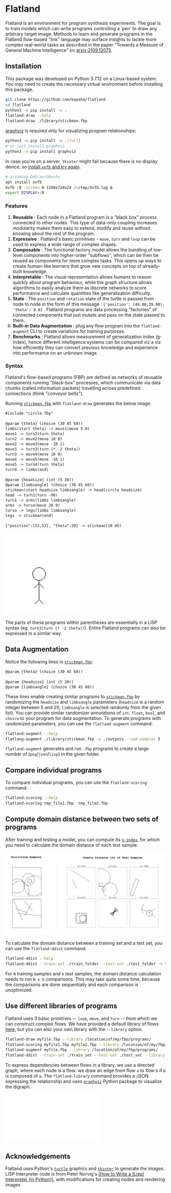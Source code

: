 # Flatland

Flatland is an environment for program synthesis experiments. The goal is to
train models which can write programs controlling a ‘pen’ to draw any arbitrary
target image. Methods to learn and generate programs in the Flatland flow-based
"link" language may surface insights to tackle more complex real-world tasks as
described in the paper "Towards a Measure of General Machine Intelligence" on
[arxiv:2109.12075][paper].

## Installation

This package was developed on Python 3.7.12 on a Linux-based system. You may
need to create the necessary virtual environment before installing this package.

```bash
git clone https://github.com/mayahq/flatland
cd flatland
python3 -m pip install -e .
flatland-draw --help
flatland-draw ./library/stickman.fbp
```

[graphviz][graphviz] is required only for visualizing program relationships:

```bash
python3 -m pip install -e .[full]
# or just install graphviz
python3 -m pip install graphviz
```

In case you're on a server, `tkinter` might fail because there is no display
device, so [install `xvfb` and try again](https://stackoverflow.com/a/48212313).

```bash
# assuming Debian/Ubuntu
apt install xvfb
Xvfb :8 -screen 0 1280x720x24 2>/tmp/Xvfb.log &
export DISPLAY=:8
```

### Features

1. **Reusable** : Each node in a Flatland program is a "black box" process
connected to other nodes. This type of data-only coupling increases modularity
makes them easy to extend, modify and reuse without knowing about the rest of
the program.
2. **Expressive** : Flatland's basic primitives - `move`, `turn` and `loop` can
be used to express a wide range of complex shapes.
3. **Composable** : The functional factory model allows the bundling of
low-level components into higher-order "subflows", which can be then be reused
as components for more complex tasks. This opens up ways to create human-like
learners that grow new concepts on top of already-built knowledge.
4. **Interpretable** : The visual representation allows humans to reason quickly
about program behaviour, while the graph structure allows algorithms to easily
analyze them as discrete networks to score performance and calculate quantities
like generalization difficulty.
5. **State** : The `position` and `rotation` state of the turtle is passed from
node to node in the form of this message : `{'position': (49.00,39.00), 'theta':
0.0}` . Flatland programs are data processing "factories" of connected
components that just mutate and pass on the state passed to them.
6. **Built-in Data Augmentation** : plug any flow program into the
`flatland-augment` CLI to create variations for training purposes.
7. **Benchmarks** : Flatland allows measurement of generalization index
(g-index), hence different intelligence systems can be compared viz a viz how
efficiently they can convert previous knowledge and experience into performance
on an unknown image.

### Syntax

Flatland's flow-based programs (FBP) are defined as networks of reusable
components running "black-box" processes, which communicate via data chunks
(called information packets) travelling across predefined connections (think
"conveyor belts"). 

Running [`stickman.fbp`][stickman] with `flatland-draw` generates
the below image.


```
#include "circle.fbp"

@param {theta} (choice (30 45 60))
limbs(start theta) -> move1(move 5 0)
move1 -> turn2(turn theta)
turn2 -> move2(move 10 0)
move2 -> move3(move -10 1) 
move3 -> turn3(turn (* -2 theta))
turn3 -> move4(move 10 0)
move4 -> move5(move -10 1)
move5 -> turn4(turn theta)
turn4 -> limbs(end)

@param {headsize} (int (5 20))
@param {limbsangle} (choice (30 45 60))
stickman(start headsize limbsangle) -> head(circle headsize)
head -> turn1(turn -90)
turn1 -> arms(limbs limbsangle)
arms -> torso(move 20 0)
torso -> legs(limbs limbsangle)
legs -> stickman(end)

{"position":[53,53], "theta":20} -> stickman(10 45)
```

![sample stick man image](./stickman.png)

The parts of these programs within parentheses are essentially in a LISP syntax
(eg.  `turn3(turn (* -2 theta))`).  Entire Flatland programs can also be
expressed in a similar way.

## Data Augmentation

Notice the following lines in [`stickman.fbp`][stickman]:

```
@param {theta} (choice (30 45 60))

@param {headsize} (int (5 20))
@param {limbsangle} (choice (30 45 60))
```

These lines enable creating similar programs to [`stickman.fbp`][stickman] by
randomizing the `headsize` and `limbsangle` parameters (`headsize` is a random
integer between 5 and 20, `limbsangle` is selected randomly from the given
list). You can provide similar randomizer annotations of `int`, `float`, `bool`,
and `choice` to your program for data augmentation. To generate programs with
randomized parameters, you can use the `flatland-augment` command:

```bash
flatland-augment --help
flatlang-augment ./library/stickman.fbp -o ./outputs --num-samples 5
```

`flatland-augment`  generates and run `.fbp` programs to create a
large number of (`png`/`json`/`lisp`) in the given folder.

## Compare individual programs

To compare individual programs, you can use the `flatland-scoring` command:

```bash
flatland-scoring --help
flatland-scoring tmp_file1.fbp  tmp_file2.fbp
```

## Compute domain distance between two sets of programs

After training and testing a model, you can compute its
[`g-index`][gindex], for which you need to calculate the domain distance of each
test sample.

![domain distance shows how close a test sample is to the training set](./gd-image.png)

To calculate the domain distance between a training set and a test set, you can
use the `flatland-ddist` command:

```bash
flatland-ddist --help
flatland-ddist --train-set ./train_folder --test-set ./test_folder -o test_dd.csv
```

For `N` training samples and `k` test samples, the domain distance calculation
needs to run `N x k` comparisons. This may take quite some time, because the
comparisons are done sequentially and each comparison is unoptimized.

## Use different libraries of programs

Flatland uses 3 basic primitives  -- `loop`, `move`, and `turn` -- from which we
can construct complex flows. We have provided a default library of flows
[here](./library/), but you can also your own library with the `--library`
option.

```bash
flatland-draw myfile.fbp --library /location/of/my/fbp/programs/
flatland-scoring myfile1.fbp myfile2.fbp --library /location/of/my/fbp/programs/
flatland-augment myfile.fbp --library /location/of/my/fbp/programs/
flatland-ddist --train-set ./train_set --test-set ./test_set --library /location/of/my/fbp/programs/
```

To express dependencies between flows in a library, we use a directed graph,
where each node is a flow: we draw an edge from flow `a` to flow `b` if `b` is
composed of `a`.  The `flatland-library` command provides a JSON expressing the
relationship and uses [`graphviz`][graphviz] Python package to visualize the
digraph:

![digraph showing program dependencies](./library/deps.pdf)

## Acknowledgements

Flatland uses Python's [`turtle`][turtle] graphics and [`tkinter`][tkinter] to
generate the images. LISP Interpreter code is from Peter Norvig's [(How to Write
a (Lisp) Interpreter (in Python))](https://norvig.com/lispy.html), with
modifications for creating nodes and rendering images

[graphviz]: https://graphviz.readthedocs.io/en/stable/manual.html
[paper]: https://arxiv.org/abs/2109.12075
[turtle]: https://docs.python.org/3.7/library/turtle.html
[tkinter]: https://docs.python.org/3.7/library/tkinter.html
[jinja2]: https://jinja.palletsprojects.com/en/3.0.x/
[gindex]: https://github.com/mayahq/g-index-benchmark
[stickman]: ./library/stickman.fbp
